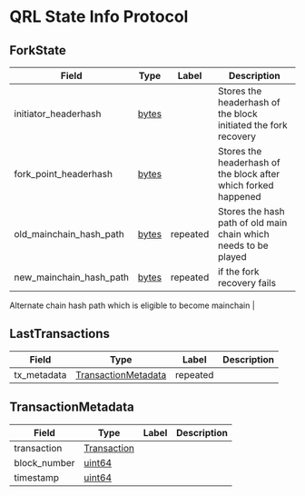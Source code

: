 # QRL State Info Protocol

## ForkState


| Field | Type | Label | Description |
| ----- | ---- | ----- | ----------- |
| initiator_headerhash | [bytes](#bytes) |  | Stores the headerhash of the block initiated the fork recovery |
| fork_point_headerhash | [bytes](#bytes) |  | Stores the headerhash of the block after which forked happened |
| old_mainchain_hash_path | [bytes](#bytes) | repeated | Stores the hash path of old main chain which needs to be played |
| new_mainchain_hash_path | [bytes](#bytes) | repeated | if the fork recovery fails

Alternate chain hash path which is eligible to become mainchain |


## LastTransactions




| Field | Type | Label | Description |
| ----- | ---- | ----- | ----------- |
| tx_metadata | [TransactionMetadata](#transactionmetadata) | repeated |  |


## TransactionMetadata


| Field | Type | Label | Description |
| ----- | ---- | ----- | ----------- |
| transaction | [Transaction](#transaction) |  |  |
| block_number | [uint64](#uint64) |  |  |
| timestamp | [uint64](#uint64) |  |  |
